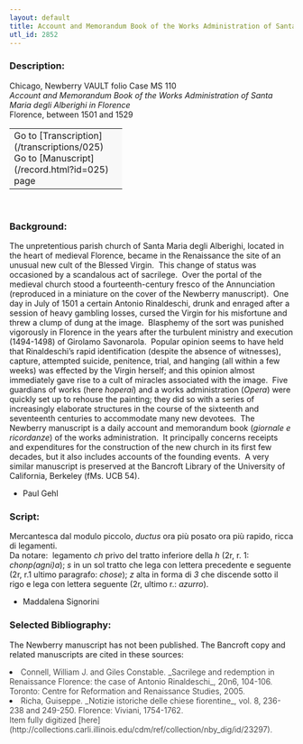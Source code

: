 ```yaml
---
layout: default
title: Account and Memorandum Book of the Works Administration of Santa Maria degli Alberighi in Florence
utl_id: 2852
---
```


### Description:

Chicago, Newberry VAULT folio Case MS 110<br>
_Account and Memorandum Book of the Works Administration of Santa Maria degli Alberighi in Florence_<br>
Florence, between 1501 and 1529

<table border="0.5" cellpadding="1" cellspacing="1" style="width: 200px; background-color:#F8F8F8;"><tbody><tr><td>Go to [Transcription](/transcriptions/025)<br>
Go to [Manuscript](/record.html?id=025) page</td></tr></tbody></table> 

### Background:

The unpretentious parish church of Santa Maria degli Alberighi, located in the heart of medieval Florence, became in the Renaissance the site of an unusual new cult of the Blessed Virgin.  This change of status was occasioned by a scandalous act of sacrilege.  Over the portal of the medieval church stood a fourteenth-century fresco of the Annunciation (reproduced in a miniature on the cover of the Newberry manuscript).  One day in July of 1501 a certain Antonio Rinaldeschi, drunk and enraged after a session of heavy gambling losses, cursed the Virgin for his misfortune and threw a clump of dung at the image.  Blasphemy of the sort was punished vigorously in Florence in the years after the turbulent ministry and execution (1494-1498) of Girolamo Savonarola.  Popular opinion seems to have held that Rinaldeschi’s rapid identification (despite the absence of witnesses), capture, attempted suicide, penitence, trial, and hanging (all within a few weeks) was effected by the Virgin herself; and this opinion almost immediately gave rise to a cult of miracles associated with the image.  Five guardians of works (here _hoperai_) and a works administration (_Opera_) were quickly set up to rehouse the painting; they did so with a series of increasingly elaborate structures in the course of the sixteenth and seventeenth centuries to accommodate many new devotees.  The Newberry manuscript is a daily account and memorandum book (_giornale e ricordanze_) of the works administration.  It principally concerns receipts and expenditures for the construction of the new church in its first few decades, but it also includes accounts of the founding events.  A very similar manuscript is preserved at the Bancroft Library of the University of California, Berkeley (fMs. UCB 54).

- Paul Gehl

### Script:

Mercantesca dal modulo piccolo, _ductus_ ora più posato ora più rapido, ricca di legamenti.<br>
Da notare:  legamento _ch_ privo del tratto inferiore della _h_ (2r, r. 1: _chonp(agni)a_); _s_ in un sol tratto che lega con lettera precedente e seguente (2r, r.1 ultimo paragrafo: _chose_); _z_ alta in forma di _3_ che discende sotto il rigo e lega con lettera seguente (2r, ultimo r.: _azurro_).<br>
- Maddalena Signorini

### Selected Bibliography:

The Newberry manuscript has not been published. The Bancroft copy and related manuscripts are cited in these sources:<br>
<li style="font-weight:300;">Connell, William J. and Giles Constable. _Sacrilege and redemption in Renaissance Florence: the case of Antonio Rinaldeschi_, 20n6, 104-106. Toronto: Centre for Reformation and Renaissance Studies, 2005.<br>
<li style="font-weight:300;">Richa, Guiseppe. _Notizie istoriche delle chiese fiorentine_, vol. 8, 236-238 and 249-250. Florence: Viviani, 1754-1762.<br>
Item fully digitized [here](http://collections.carli.illinois.edu/cdm/ref/collection/nby_dig/id/23297).<br>
